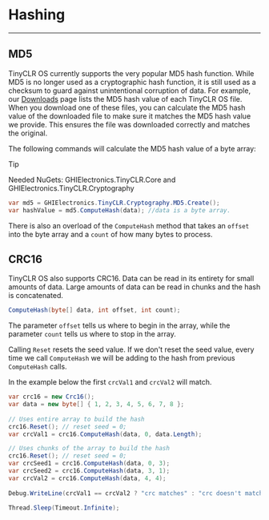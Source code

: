 # Hashing
---
## MD5


TinyCLR OS currently supports the very popular MD5 hash function. While MD5 is no longer used as a cryptographic hash function, it is still used as a checksum to guard against unintentional corruption of data. For example, our [Downloads](../downloads.md) page lists the MD5 hash value of each TinyCLR OS file. When you download one of these files, you can calculate the MD5 hash value of the downloaded file to make sure it matches the MD5 hash value we provide. This ensures the file was downloaded correctly and matches the original.

 The following commands will calculate the MD5 hash value of a byte array:

> [!Tip]
> Needed NuGets: GHIElectronics.TinyCLR.Core and GHIElectronics.TinyCLR.Cryptography

```cs
var md5 = GHIElectronics.TinyCLR.Cryptography.MD5.Create();
var hashValue = md5.ComputeHash(data); //data is a byte array.
```

There is also an overload of the `ComputeHash` method that takes an `offset` into the byte array and a `count` of how many bytes to process. 

## CRC16
TinyCLR OS also supports CRC16. Data can be read in its entirety for small amounts of data. Large amounts of data can be read in chunks and the hash is concatenated. 

```cs
ComputeHash(byte[] data, int offset, int count);
```

The parameter `offset` tells us where to begin in the array, while the parameter `count` tells us where to stop in the array.  

Calling `Reset` resets the seed value. If we don't reset the seed value, every time we call `ComputeHash` we will be adding to the hash from previous `ComputeHash` calls. 

In the example below the first `crcVal1` and `crcVal2` will match.

```cs
var crc16 = new Crc16();
var data = new byte[] { 1, 2, 3, 4, 5, 6, 7, 8 };
            
// Uses entire array to build the hash
crc16.Reset(); // reset seed = 0;
var crcVal1 = crc16.ComputeHash(data, 0, data.Length);

// Uses chunks of the array to build the hash
crc16.Reset(); // reset seed = 0;
var crcSeed1 = crc16.ComputeHash(data, 0, 3);
var crcSeed2 = crc16.ComputeHash(data, 3, 1);         
var crcVal2 = crc16.ComputeHash(data, 4, 4); 
           
Debug.WriteLine(crcVal1 == crcVal2 ? "crc matches" : "crc doesn't match");

Thread.Sleep(Timeout.Infinite);
```